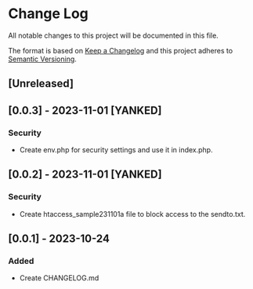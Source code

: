 # Change Log
All notable changes to this project will be documented in this file.

The format is based on [Keep a Changelog](http://keepachangelog.com/)
and this project adheres to [Semantic Versioning](http://semver.org/).

## [Unreleased]

## [0.0.3] - 2023-11-01 [YANKED]
### Security
- Create env.php for security settings and use it in index.php.

## [0.0.2] - 2023-11-01 [YANKED]
### Security
- Create htaccess_sample231101a file to block access to the sendto.txt.

## [0.0.1] - 2023-10-24
### Added 
- Create CHANGELOG.md
